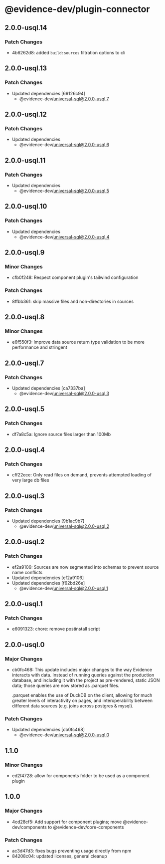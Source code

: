 # @evidence-dev/plugin-connector

## 2.0.0-usql.14

### Patch Changes

- 4b6262d8: added `build:sources` filtration options to cli

## 2.0.0-usql.13

### Patch Changes

- Updated dependencies [69126c94]
  - @evidence-dev/universal-sql@2.0.0-usql.7

## 2.0.0-usql.12

### Patch Changes

- Updated dependencies
  - @evidence-dev/universal-sql@2.0.0-usql.6

## 2.0.0-usql.11

### Patch Changes

- Updated dependencies
  - @evidence-dev/universal-sql@2.0.0-usql.5

## 2.0.0-usql.10

### Patch Changes

- Updated dependencies
  - @evidence-dev/universal-sql@2.0.0-usql.4

## 2.0.0-usql.9

### Minor Changes

- cfb0f248: Respect component plugin's tailwind configuration

### Patch Changes

- 8ffbb361: skip massive files and non-directories in sources

## 2.0.0-usql.8

### Minor Changes

- e6f550f3: Improve data source return type validation to be more performance and stringent

## 2.0.0-usql.7

### Patch Changes

- Updated dependencies [ca7337ba]
  - @evidence-dev/universal-sql@2.0.0-usql.3

## 2.0.0-usql.5

### Patch Changes

- df7a8c5a: Ignore source files larger than 100Mb

## 2.0.0-usql.4

### Patch Changes

- cff22ece: Only read files on demand, prevents attempted loading of very large db files

## 2.0.0-usql.3

### Patch Changes

- Updated dependencies [9b1ac9b7]
  - @evidence-dev/universal-sql@2.0.0-usql.2

## 2.0.0-usql.2

### Patch Changes

- ef2a9106: Sources are now segmented into schemas to prevent source name conflicts
- Updated dependencies [ef2a9106]
- Updated dependencies [f62bd26e]
  - @evidence-dev/universal-sql@2.0.0-usql.1

## 2.0.0-usql.1

### Patch Changes

- e6091323: chore: remove postinstall script

## 2.0.0-usql.0

### Major Changes

- cb0fc468: This update includes major changes to the way Evidence interacts with data.
  Instead of running queries against the production database, and including it
  with the project as pre-rendered, static JSON data; those queries are now stored as .parquet files.

  .parquet enables the use of DuckDB on the client, allowing for much greater levels of interactivity
  on pages, and interoperability between different data sources (e.g. joins across postgres & mysql).

### Patch Changes

- Updated dependencies [cb0fc468]
  - @evidence-dev/universal-sql@2.0.0-usql.0

## 1.1.0

### Minor Changes

- ed2f4728: allow for components folder to be used as a component plugin

## 1.0.0

### Major Changes

- 4cd28cf5: Add support for component plugins; move @evidence-dev/components to @evidence-dev/core-components

### Patch Changes

- ac3d47d3: fixes bugs preventing usage directly from npm
- 84208c04: updated licenses, general cleanup

